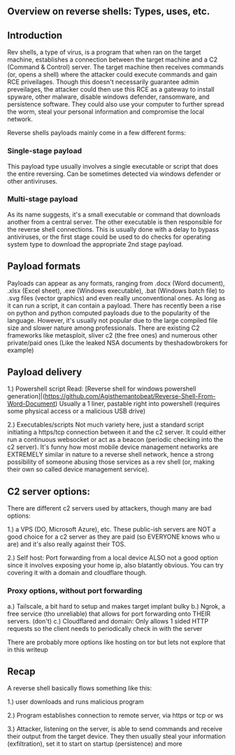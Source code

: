 ## Overview on reverse shells: Types, uses, etc.

## Introduction
Rev shells, a type of virus, is a program that when ran on the target machine, establishes a connection between the target machine and a C2 (Command & Control) server. The target machine then receives commands (or, opens a shell) where the attacker could execute commands and gain RCE priveilages. Though this doesn't necessarily guarantee admin preveilages, the attacker could then use this RCE as a gateway to install spyware, other malware, disable windows defender, ransomware, and persistence software. They could also use your computer to further spread the worm, steal your personal information and compromise the local network.

Reverse shells payloads mainly come in a few different forms:
### Single-stage payload
This payload type usually involves a single executable or script that does the entire reversing. Can be sometimes detected via windows defender or other antiviruses. 

### Multi-stage payload
As its name suggests, it's a small executable or command that downloads another from a central server. The other executable is then responsible for the reverse shell connections. This is usually done with a delay to bypass antiviruses, or the first stage could be used to do checks for operating system type to download the appropriate 2nd stage payload.

## Payload formats

Payloads can appear as any formats, ranging from .docx (Word document), .xlsx (Excel sheet), .exe (Windows executable), .bat (Windows batch file) to .svg files (vector graphics) and even really unconventional ones. As long as it can run a script, it can contain a payload. There has recently been a rise on python and python computed payloads due to the popularity of the language. However, it's usually not popular due to the large compiled file size and slower nature among professionals.
There are existing C2 frameworks like metasploit, sliver c2 (the free ones) and numerous other private/paid ones (Like the leaked NSA documents by theshadowbrokers for example)

## Payload delivery
1.) Powershell script 
Read: [Reverse shell for windows powershell generation]|(https://github.com/Agisthemantobeat/Reverse-Shell-From-Word-Document)
Usually a 1 liner, pastable right into powershell (requires some physical access or a malicious USB drive)

2.) Executables/scripts
Not much variety here, just a standard script initiating a https/tcp connection between it and the c2 server. It could either run a continuous websocket or act as a beacon (periodic checking into the c2 server).
It's funny how most mobile device management networks are EXTREMELY similar in nature to a reverse shell network, hence a strong possibility of someone abusing those services as a rev shell (or, making their own so called device management service).


## C2 server options:
There are different c2 servers used by attackers, though many are bad options:

1.) a VPS (DO, Microsoft Azure), etc.
These public-ish servers are NOT a good choice for a c2 server as they are paid (so EVERYONE knows who u are) and it's also really against their TOS. 

2.) Self host: Port forwarding from a local device
ALSO not a good option since it involves exposing your home ip, also blatantly obvious. You can try covering it with a domain and cloudflare though. 
### Proxy options, without port forwarding
a.) Tailscale, a bit hard to setup and makes target implant bulky
b.) Ngrok, a free service (tho unreliable) that allows for port forwarding onto THEIR servers. (don't)
c.) Cloudflared and domain: Only allows 1 sided HTTP requests so the client needs to periodically check in with the server

There are probably more options like hosting on tor but lets not explore that in this writeup

## Recap

A reverse shell basically flows something like this:

1.) user downloads and runs malicious program

2.) Program establishes connection to remote server, via https or tcp or ws

3.) Attacker, listening on the server, is able to send commands and receive their output from the target device. They then usually steal your information (exfiltration), set it to start on startup (persistence) and more
